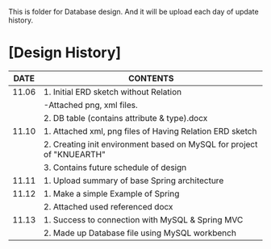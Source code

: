 This is folder for Database design.
And it will be upload each day of update history.



[Design History]
================

  
| DATE  |                                 CONTENTS                                          |
|-------|-----------------------------------------------------------------------------------|
| 11.06 | 1. Initial ERD sketch without Relation                                            |
|       |  -Attached png, xml files.                                                        |
|       | 2. DB table (contains attribute & type).docx                                      |
| 11.10 | 1. Attached xml, png files of Having Relation ERD sketch                          |
|       | 2. Creating init environment based on MySQL for project of "KNUEARTH"             |
|       | 3. Contains future schedule of design                                             |
| 11.11 | 1. Upload summary of base Spring architecture                                     |
| 11.12 | 1. Make a simple Example of Spring                                                |
|       | 2. Attached used referenced docx                                                  |
| 11.13 | 1. Success to connection with MySQL & Spring MVC                                  |
|       | 2. Made up Database file using MySQL workbench                                    |
